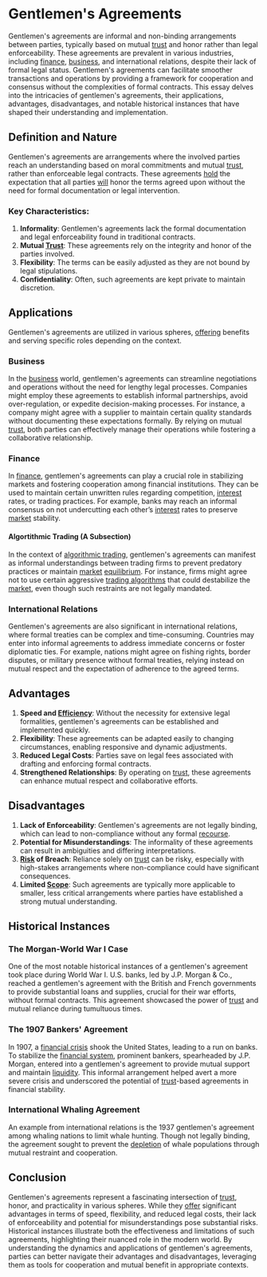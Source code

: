 # Gentlemen's Agreements

Gentlemen's agreements are informal and non-binding arrangements between parties, typically based on mutual [trust](../t/trust.md) and honor rather than legal enforceability. These agreements are prevalent in various industries, including [finance](../f/finance.md), [business](../b/business.md), and international relations, despite their lack of formal legal status. Gentlemen's agreements can facilitate smoother transactions and operations by providing a framework for cooperation and consensus without the complexities of formal contracts. This essay delves into the intricacies of gentlemen's agreements, their applications, advantages, disadvantages, and notable historical instances that have shaped their understanding and implementation.

## Definition and Nature

Gentlemen's agreements are arrangements where the involved parties reach an understanding based on moral commitments and mutual [trust](../t/trust.md), rather than enforceable legal contracts. These agreements [hold](../h/hold.md) the expectation that all parties [will](../w/will.md) honor the terms agreed upon without the need for formal documentation or legal intervention.

### Key Characteristics:

1. **Informality**: Gentlemen's agreements lack the formal documentation and legal enforceability found in traditional contracts.
2. **Mutual [Trust](../t/trust.md)**: These agreements rely on the integrity and honor of the parties involved.
3. **Flexibility**: The terms can be easily adjusted as they are not bound by legal stipulations.
4. **Confidentiality**: Often, such agreements are kept private to maintain discretion.

## Applications

Gentlemen's agreements are utilized in various spheres, [offering](../o/offering.md) benefits and serving specific roles depending on the context.

### Business

In the [business](../b/business.md) world, gentlemen's agreements can streamline negotiations and operations without the need for lengthy legal processes. Companies might employ these agreements to establish informal partnerships, avoid over-regulation, or expedite decision-making processes. For instance, a company might agree with a supplier to maintain certain quality standards without documenting these expectations formally. By relying on mutual [trust](../t/trust.md), both parties can effectively manage their operations while fostering a collaborative relationship.

### Finance

In [finance](../f/finance.md), gentlemen's agreements can play a crucial role in stabilizing markets and fostering cooperation among financial institutions. They can be used to maintain certain unwritten rules regarding competition, [interest](../i/interest.md) rates, or trading practices. For example, banks may reach an informal consensus on not undercutting each other’s [interest](../i/interest.md) rates to preserve [market](../m/market.md) stability.

#### Algortithmic Trading (A Subsection)
In the context of [algorithmic trading](../a/accountability.md), gentlemen's agreements can manifest as informal understandings between trading firms to prevent predatory practices or maintain [market](../m/market.md) [equilibrium](../e/equilibrium.md). For instance, firms might agree not to use certain aggressive [trading algorithms](../t/trading_algorithms.md) that could destabilize the [market](../m/market.md), even though such restraints are not legally mandated.

### International Relations

Gentlemen's agreements are also significant in international relations, where formal treaties can be complex and time-consuming. Countries may enter into informal agreements to address immediate concerns or foster diplomatic ties. For example, nations might agree on fishing rights, border disputes, or military presence without formal treaties, relying instead on mutual respect and the expectation of adherence to the agreed terms.

## Advantages

1. **Speed and [Efficiency](../e/efficiency.md)**: Without the necessity for extensive legal formalities, gentlemen's agreements can be established and implemented quickly.
2. **Flexibility**: These agreements can be adapted easily to changing circumstances, enabling responsive and dynamic adjustments.
3. **Reduced Legal Costs**: Parties save on legal fees associated with drafting and enforcing formal contracts.
4. **Strengthened Relationships**: By operating on [trust](../t/trust.md), these agreements can enhance mutual respect and collaborative efforts.

## Disadvantages

1. **Lack of Enforceability**: Gentlemen's agreements are not legally binding, which can lead to non-compliance without any formal [recourse](../r/recourse.md).
2. **Potential for Misunderstandings**: The informality of these agreements can result in ambiguities and differing interpretations.
3. **[Risk](../r/risk.md) of Breach**: Reliance solely on [trust](../t/trust.md) can be risky, especially with high-stakes arrangements where non-compliance could have significant consequences.
4. **Limited [Scope](../s/scope.md)**: Such agreements are typically more applicable to smaller, less critical arrangements where parties have established a strong mutual understanding.

## Historical Instances

### The Morgan-World War I Case

One of the most notable historical instances of a gentlemen's agreement took place during World War I. U.S. banks, led by J.P. Morgan & Co., reached a gentlemen's agreement with the British and French governments to provide substantial loans and supplies, crucial for their war efforts, without formal contracts. This agreement showcased the power of [trust](../t/trust.md) and mutual reliance during tumultuous times.

### The 1907 Bankers' Agreement

In 1907, a [financial crisis](../f/financial_crisis.md) shook the United States, leading to a run on banks. To stabilize the [financial system](../f/financial_system.md), prominent bankers, spearheaded by J.P. Morgan, entered into a gentlemen's agreement to provide mutual support and maintain [liquidity](../l/liquidity.md). This informal arrangement helped avert a more severe crisis and underscored the potential of [trust](../t/trust.md)-based agreements in financial stability.

### International Whaling Agreement

An example from international relations is the 1937 gentlemen's agreement among whaling nations to limit whale hunting. Though not legally binding, the agreement sought to prevent the [depletion](../d/depletion.md) of whale populations through mutual restraint and cooperation.

## Conclusion

Gentlemen's agreements represent a fascinating intersection of [trust](../t/trust.md), honor, and practicality in various spheres. While they [offer](../o/offer.md) significant advantages in terms of speed, flexibility, and reduced legal costs, their lack of enforceability and potential for misunderstandings pose substantial risks. Historical instances illustrate both the effectiveness and limitations of such agreements, highlighting their nuanced role in the modern world. By understanding the dynamics and applications of gentlemen's agreements, parties can better navigate their advantages and disadvantages, leveraging them as tools for cooperation and mutual benefit in appropriate contexts.